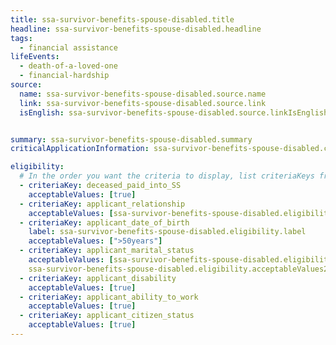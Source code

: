 ```yaml
---
title: ssa-survivor-benefits-spouse-disabled.title
headline: ssa-survivor-benefits-spouse-disabled.headline
tags:
  - financial assistance
lifeEvents:
  - death-of-a-loved-one
  - financial-hardship
source:
  name: ssa-survivor-benefits-spouse-disabled.source.name
  link: ssa-survivor-benefits-spouse-disabled.source.link
  isEnglish: ssa-survivor-benefits-spouse-disabled.source.linkIsEnglish


summary: ssa-survivor-benefits-spouse-disabled.summary
criticalApplicationInformation: ssa-survivor-benefits-spouse-disabled.criticalApplicationInformation

eligibility:
  # In the order you want the criteria to display, list criteriaKeys from the csv here, each followed by a comma-separated list of which values indicate eligibility for that criteria. Wrap individual values in quotes if they have inner commas.
  - criteriaKey: deceased_paid_into_SS
    acceptableValues: [true]
  - criteriaKey: applicant_relationship
    acceptableValues: [ssa-survivor-benefits-spouse-disabled.eligibility.acceptableValues]
  - criteriaKey: applicant_date_of_birth
    label: ssa-survivor-benefits-spouse-disabled.eligibility.label
    acceptableValues: [">50years"]
  - criteriaKey: applicant_marital_status
    acceptableValues: [ssa-survivor-benefits-spouse-disabled.eligibility.acceptableValues1,
    ssa-survivor-benefits-spouse-disabled.eligibility.acceptableValues2]
  - criteriaKey: applicant_disability
    acceptableValues: [true]
  - criteriaKey: applicant_ability_to_work
    acceptableValues: [true]
  - criteriaKey: applicant_citizen_status
    acceptableValues: [true]
---
```

